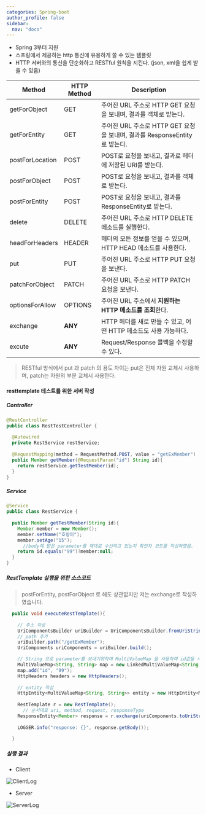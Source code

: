 ```yaml
---
categories: Spring-boot
author_profile: false
sidebar:
  nav: "docs"
---
```




* Spring 3부터 지원
* 스프링에서 제공하는 http 통신에 유용하게 쓸 수 있는 템플릿
* HTTP 서버와의 통신을 단순화하고 RESTful 원칙을 지킨다. (json, xml을 쉽게 받을 수 있음)



| Method          | HTTP Method | Description                                                  |
| --------------- | ----------- | ------------------------------------------------------------ |
| getForObject    | GET         | 주어진 URL 주소로 HTTP GET 요청을 보내며, 결과를 객체로 받는다. |
| getForEntity    | GET         | 주어진 URL 주소로 HTTP GET 요청을 보내며, 결과를 ResponseEntity로 받는다. |
| postForLocation | POST        | POST로 요청을 보내고, 결과로 헤더에 저장된 URI를 받는다.     |
| postForObject   | POST        | POST로 요청을 보내고, 결과를 객체로 받는다.                  |
| postForEntity   | POST        | POST로 요청을 보내고, 결과를 ResponseEntity로 받는다.        |
| delete          | DELETE      | 주어진 URL 주소로 HTTP DELETE 메소드를 실행한다.             |
| headForHeaders  | HEADER      | 헤더의 모든 정보를 얻을 수 있으며, HTTP HEAD 메소드를 사용한다. |
| put             | PUT         | 주어진 URL 주소로 HTTP PUT 요청을 보낸다.                    |
| patchForObject  | PATCH       | 주어진 URL 주소로 HTTP PATCH 요청을 보낸다.                  |
| optionsForAllow | OPTIONS     | 주어진 URL 주소에서 **지원하는 HTTP 메소드를 조회**한다.     |
| exchange        | **ANY**     | HTTP 헤더를 새로 만들 수 있고, 어떤 HTTP 메소드도 사용 가능하다. |
| excute          | **ANY**     | Request/Response 콜백을 수정할 수 있다.                      |



> RESTful 방식에서 put 과 patch 의 용도 차이는 put은 전체 자원 교체시 사용하며, patch는 자원의 부분 교체시 사용한다.



#### resttemplate 테스트를 위한 서버 작성

##### Controller

```java
@RestController
public class RestTestController {
  
  @Autowired
  private RestService restService;
  
  @RequestMapping(method = RequestMethod.POST, value = "getExMember")
  public Member getMember(@RequestParam("id") String id){
    return restService.getTestMember(id);
  }
}
```



##### Service

```java
@Service
public class RestService {
  
  public Member getTestMember(String id){
    Member member = new Member();
    member.setName("호랑이");
    member.setAge("15");
      //body에 받은 parameter를 제대로 수신하고 있는지 확인차 코드를 작성하였음.
    return id.equals("99")?member:null;
  }
}
```



##### RestTemplate 실행을 위한 소스코드

> postForEntity, postForObject 로 해도 상관없지만 저는 exchange로 작성하였습니다.

```java
  public void executeRestTemplate(){
    
    // 주소 작성
    UriComponentsBuilder uriBuilder = UriComponentsBuilder.fromUriString("http://127.0.0.1:8090");
    // path 추가
    uriBuilder.path("/getExMember");
    UriComponents uriComponents = uriBuilder.build();

    // String 으로 parameter를 보내기위하여 MultiValueMap 을 사용하여 id값을 세팅
    MultiValueMap<String, String> map = new LinkedMultiValueMap<String, String>();
    map.add("id", "99");
    HttpHeaders headers = new HttpHeaders();
      
    // entity 작성
    HttpEntity<MultiValueMap<String, String>> entity = new HttpEntity<MultiValueMap<String, String>>(map, headers);
    
    RestTemplate r = new RestTemplate();
      // 순서대로 uri, method, request, responseType
    ResponseEntity<Member> response = r.exchange(uriComponents.toUriString(), HttpMethod.POST, entity, Member.class);
    
    LOGGER.info("response: {}", response.getBody());
    
  }
```





##### 실행 결과

* Client

![ClientLog](..\..\image\2022-02-10\ClientLog.PNG)



* Server

![ServerLog](..\..\image\2022-02-10\ServerLog.PNG)
